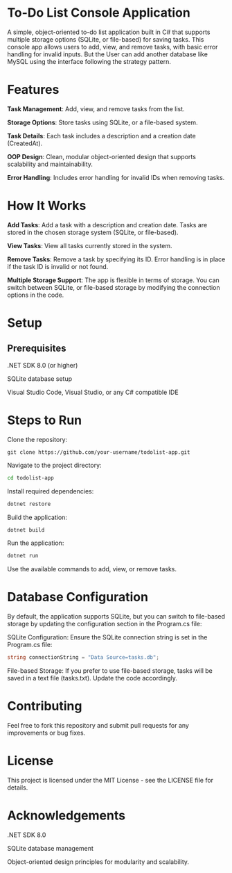 # To-Do List Console Application

A simple, object-oriented to-do list application built in C# that supports multiple storage options (SQLite, or file-based) for saving tasks. This console app allows users to add, view, and remove tasks, with basic error handling for invalid inputs. But the User can add another database like MySQL using the interface following the strategy pattern.

# Features
<b>Task Management</b>: Add, view, and remove tasks from the list.

<b>Storage Options</b>: Store tasks using SQLite, or a file-based system.

<b>Task Details</b>: Each task includes a description and a creation date (CreatedAt).

<b>OOP Design</b>: Clean, modular object-oriented design that supports scalability and maintainability.

<b>Error Handling</b>: Includes error handling for invalid IDs when removing tasks.

# How It Works

<b>Add Tasks</b>: Add a task with a description and creation date. Tasks are stored in the chosen storage system (SQLite, or file-based).

<b>View Tasks</b>: View all tasks currently stored in the system.

<b>Remove Tasks</b>: Remove a task by specifying its ID. Error handling is in place if the task ID is invalid or not found.

<b>Multiple Storage Support</b>: The app is flexible in terms of storage. You can switch between SQLite, or file-based storage by modifying the connection options in the code.

# Setup

## Prerequisites
.NET SDK 8.0 (or higher)

SQLite database setup

Visual Studio Code, Visual Studio, or any C# compatible IDE

# Steps to Run
Clone the repository:

```
git clone https://github.com/your-username/todolist-app.git
```
Navigate to the project directory:

```bash
cd todolist-app
```
Install required dependencies:

```bash
dotnet restore
```
Build the application:

```bash
dotnet build
```
Run the application:

```bash
dotnet run
```
Use the available commands to add, view, or remove tasks.



# Database Configuration
By default, the application supports SQLite, but you can switch to file-based storage by updating the configuration section in the Program.cs file:

SQLite Configuration: Ensure the SQLite connection string is set in the Program.cs file:

```csharp
string connectionString = "Data Source=tasks.db";
```

File-based Storage: If you prefer to use file-based storage, tasks will be saved in a text file (tasks.txt). Update the code accordingly.

# Contributing
Feel free to fork this repository and submit pull requests for any improvements or bug fixes.

# License
This project is licensed under the MIT License - see the LICENSE file for details.

# Acknowledgements
.NET SDK 8.0

SQLite database management

Object-oriented design principles for modularity and scalability.